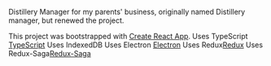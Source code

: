 

Distillery Manager for my parents' business, originally named Distillery manager, but renewed the project.

This project was bootstrapped with [Create React App](https://github.com/facebook/create-react-app).
Uses TypeScript [TypeScript](http://www.typescriptlang.org/)
Uses IndexedDB
Uses Electron [Electron](https://electronjs.org/)
Uses Redux[Redux](https://redux.js.org/)
Uses Redux-Saga[Redux-Saga](https://redux-saga.js.org/)
